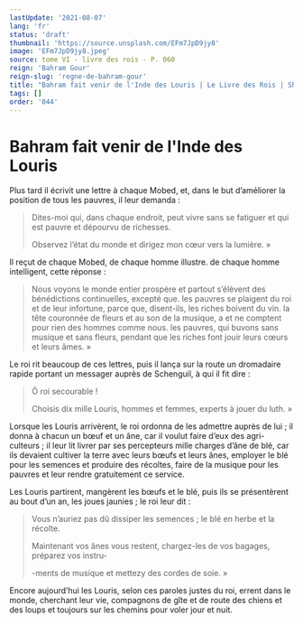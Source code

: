 ```yaml
---
lastUpdate: '2021-08-07'
lang: 'fr'
status: 'draft'
thumbnail: 'https://source.unsplash.com/EFm7JpD9jy8'
image: 'EFm7JpD9jy8.jpeg'
source: tome VI - livre des rois - P. 060
reign: 'Bahram Gour'
reign-slug: 'regne-de-bahram-gour'
title: "Bahram fait venir de l'Inde des Louris | Le Livre des Rois | Shâhnâmeh"
tags: []
order: '044'
---
```


<!-- LTeX: language=fr -->

# Bahram fait venir de l'Inde des Louris

Plus tard il écrivit une lettre à chaque Mobed, et, dans le but d’améliorer la position de tous les pauvres, il leur demanda :

> Dites-moi qui, dans chaque endroit, peut vivre sans se fatiguer et qui est pauvre et dépourvu de richesses.
>
> Observez l’état du monde et dirigez mon cœur vers la lumière. »

Il reçut de chaque Mobed, de chaque homme illustre. de chaque homme intelligent, cette réponse :

> Nous voyons le monde entier prospère et partout s’élèvent des bénédictions continuelles, excepté que. les pauvres se plaigent du roi et de leur infortune, parce que, disent-ils, les riches boivent du vin. la tête couronnée de fleurs et au son de la musique, a et ne comptent pour rien des hommes comme nous. les pauvres, qui buvons sans musique et sans fleurs, pendant que les riches font jouir leurs cœurs et leurs âmes. »

Le roi rit beaucoup de ces lettres, puis il lança sur la route un dromadaire rapide portant un messager auprès de Schenguil, à qui il fit dire :

> Ô roi secourable !
>
> Choisis dix mille Louris, hommes et femmes, experts à jouer du luth. »

Lorsque les Louris arrivèrent, le roi ordonna de les admettre auprès de lui ; il donna à chacun un bœuf et un âne, car il voulut faire d’eux des agri- culteurs ; il leur lit livrer par ses percepteurs mille charges d’âne de blé, car ils devaient cultiver la terre avec leurs bœufs et leurs ânes, employer le blé pour les semences et produire des récoltes, faire de la musique pour les pauvres et leur rendre gratuitement ce service.

Les Louris partirent, mangèrent les bœufs et le blé, puis ils se présentèrent au bout d’un an, les joues jaunies ; le roi leur dit :

> Vous n’auriez pas dû dissiper les semences ; le blé en herbe et la récolte.
>
> Maintenant vos ânes vous restent, chargez-les de vos bagages, préparez vos instru-
>
> -ments de musique et mettezy des cordes de soie. »

Encore aujourd’hui les Louris, selon ces paroles justes du roi, errent dans le monde, cherchant leur vie, compagnons de gîte et de route des chiens et des loups et toujours sur les chemins pour voler jour et nuit.
